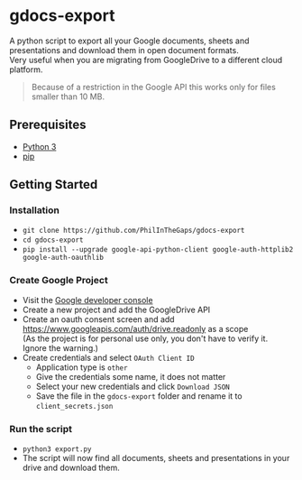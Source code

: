 # gdocs-export

A python script to export all your Google documents, sheets and presentations and download them in open document formats.  
Very useful when you are migrating from GoogleDrive to a different cloud platform.

> Because of a restriction in the Google API this works only for files smaller than 10 MB.

## Prerequisites

- [Python 3](https://www.python.org/)
- [pip](https://pypi.org/project/pip/)

## Getting Started

### Installation

- `git clone https://github.com/PhilInTheGaps/gdocs-export`
- `cd gdocs-export`  
- `pip install --upgrade google-api-python-client google-auth-httplib2 google-auth-oauthlib`  

### Create Google Project

- Visit the [Google developer console](https://console.developers.google.com)
- Create a new project and add the GoogleDrive API
- Create an oauth consent screen and add https://www.googleapis.com/auth/drive.readonly as a scope  
  (As the project is for personal use only, you don't have to verify it. Ignore the warning.)
- Create credentials and select `OAuth Client ID`
    - Application type is `other`
    - Give the credentials some name, it does not matter
    - Select your new credentials and click `Download JSON`
    - Save the file in the `gdocs-export` folder and rename it to `client_secrets.json`

### Run the script

- `python3 export.py`
- The script will now find all documents, sheets and presentations in your drive and download them.
